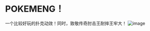 # POKEMENG！

一个比较好玩的扑克动效！同时，致敬传奇肘击王耐摔王牢大！
![image](https://github.com/Mengbooo/POKEMENG-/assets/143786942/d42efdee-c2b3-47f3-9610-60120baada0e)



